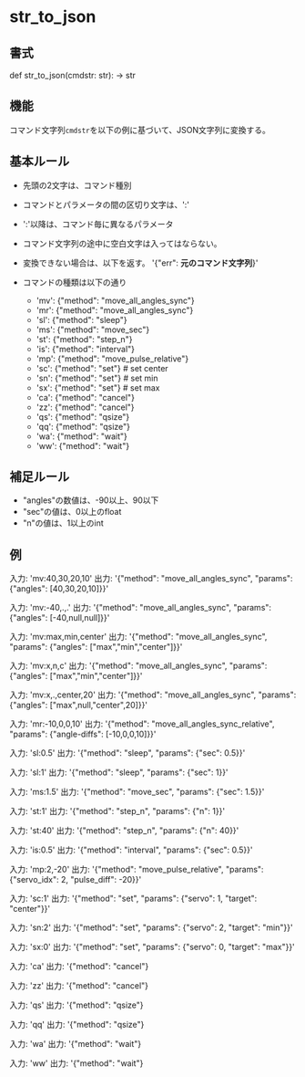 # str_to_json

## 書式

def str_to_json(cmdstr: str): -> str

## 機能

コマンド文字列`cmdstr`を以下の例に基づいて、JSON文字列に変換する。

## 基本ルール

- 先頭の2文字は、コマンド種別

- コマンドとパラメータの間の区切り文字は、':'

- ':'以降は、コマンド毎に異なるパラメータ

- コマンド文字列の途中に空白文字は入ってはならない。

- 変換できない場合は、以下を返す。
  '{"err": **元のコマンド文字列**}'

- コマンドの種類は以下の通り
  - 'mv': {"method": "move_all_angles_sync"}
  - 'mr': {"method": "move_all_angles_sync"}
  - 'sl': {"method": "sleep"}
  - 'ms': {"method": "move_sec"}
  - 'st': {"method": "step_n"}
  - 'is': {"method": "interval"}
  - 'mp': {"method": "move_pulse_relative"}
  - 'sc': {"method": "set"}  # set center
  - 'sn': {"method": "set"}  # set min
  - 'sx': {"method": "set"}  # set max
  - 'ca': {"method": "cancel"}
  - 'zz': {"method": "cancel"}
  - 'qs': {"method": "qsize"}
  - 'qq': {"method": "qsize"}
  - 'wa': {"method": "wait"}
  - 'ww': {"method": "wait"}

## 補足ルール

- "angles"の数値は、-90以上、90以下
- "sec"の値は、0以上のfloat
- "n"の値は、1以上のint

## 例

入力: 'mv:40,30,20,10'
出力: '{"method": "move_all_angles_sync", "params": {"angles": [40,30,20,10]}}'

入力: 'mv:-40,.,.'
出力: '{"method": "move_all_angles_sync", "params": {"angles": [-40,null,null]}}'

入力: 'mv:max,min,center'
出力: '{"method": "move_all_angles_sync", "params": {"angles": ["max","min","center"]}}'

入力: 'mv:x,n,c'
出力: '{"method": "move_all_angles_sync", "params": {"angles": ["max","min","center"]}}'

入力: 'mv:x,.,center,20'
出力: '{"method": "move_all_angles_sync", "params": {"angles": ["max",null,"center",20]}}'

入力: 'mr:-10,0,0,10'
出力: '{"method": "move_all_angles_sync_relative", "params": {"angle-diffs": [-10,0,0,10]}}'

入力: 'sl:0.5'
出力: '{"method": "sleep", "params": {"sec": 0.5}}'

入力: 'sl:1'
出力: '{"method": "sleep", "params": {"sec": 1}}'

入力: 'ms:1.5'
出力: '{"method": "move_sec", "params": {"sec": 1.5}}'

入力: 'st:1'
出力: '{"method": "step_n", "params": {"n": 1}}'

入力: 'st:40'
出力: '{"method": "step_n", "params": {"n": 40}}'

入力: 'is:0.5'
出力: '{"method": "interval", "params": {"sec": 0.5}}'

入力: 'mp:2,-20'
出力: '{"method": "move_pulse_relative", "params": {"servo_idx": 2, "pulse_diff": -20}}'

入力: 'sc:1'
出力: '{"method": "set", "params": {"servo": 1, "target": "center"}}'

入力: 'sn:2'
出力: '{"method": "set", "params": {"servo": 2, "target": "min"}}'

入力: 'sx:0'
出力: '{"method": "set", "params": {"servo": 0, "target": "max"}}'

入力: 'ca'
出力: '{"method": "cancel"}

入力: 'zz'
出力: '{"method": "cancel"}

入力: 'qs'
出力: '{"method": "qsize"}

入力: 'qq'
出力: '{"method": "qsize"}

入力: 'wa'
出力: '{"method": "wait"}

入力: 'ww'
出力: '{"method": "wait"}
